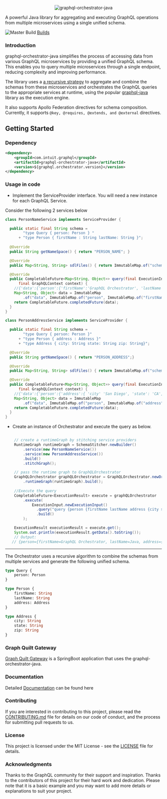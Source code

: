 <div align="center">

  ![graphql-orchestrator-java](./logo.png)

</div>

A powerful Java library for aggregating and executing GraphQL operations from multiple microservices using a single unified schema.

![Master Build](https://github.com/graph-quilt/graphql-orchestrator-java/actions/workflows/main.yml/badge.svg)
[Builds](https://circleci.com/gh/graph-quilt/graphql-orchestrator-java)

### Introduction

graphql-orchestrator-java simplifies the process of accessing data from various GraphQL microservices by providing a unified GraphQL schema. 
This enables you to query multiple microservices through a single endpoint, reducing complexity and improving performance.

The library uses a [a recursive strategy](./mkdocs/docs/key-concepts/merging-types.md) to aggregate and combine the schemas from these microservices 
and orchestrates the GraphQL queries to the appropriate services at runtime, using the popular [graphql-java](https://github.com/graphql-java/graphql-java) 
library as the execution engine.

It also supports Apollo Federation directives for schema composition. Currently, it supports `@key, @requires, @extends, and @external` directives.

## Getting Started

### Dependency

```xml
<dependency>
    <groupId>com.intuit.graphql</groupId>
    <artifactId>graphql-orchestrator-java</artifactId>
    <version>${graphql.orchestrator.version}</version>
</dependency>
```

### Usage in code

* Implement the ServiceProvider interface. You will need a new instance for each GraphQL Service.

Consider the following 2 services below

```java
class PersonNameService implements ServiceProvider {

  public static final String schema = 
        "type Query { person: Person } " 
      + "type Person { firstName : String lastName: String }";
  
  @Override
  public String getNameSpace() { return "PERSON_NAME"; }

  @Override
  public Map<String, String> sdlFiles() { return ImmutableMap.of("schema.graphqls", schema); }

  @Override
  public CompletableFuture<Map<String, Object>> query(final ExecutionInput executionInput, 
      final GraphQLContext context) {
    //{'data':{'person':{'firstName':'GraphQL Orchestrator', 'lastName': 'Java'}}}"
    Map<String, Object> data = ImmutableMap
        .of("data", ImmutableMap.of("person", ImmutableMap.of("firstName", "GraphQL Orchestrator", "lastName", "Java")));
    return CompletableFuture.completedFuture(data);
  }
}
```

```java
class PersonAddressService implements ServiceProvider {

  public static final String schema = 
        "type Query { person: Person }"
      + "type Person { address : Address }"
      + "type Address { city: String state: String zip: String}";

  @Override
  public String getNameSpace() { return "PERSON_ADDRESS";}

  @Override
  public Map<String, String> sdlFiles() { return ImmutableMap.of("schema.graphqls", schema);}

  @Override
  public CompletableFuture<Map<String, Object>> query(final ExecutionInput executionInput,
      final GraphQLContext context) {
    //{'data':{'person':{'address':{ 'city' 'San Diego', 'state': 'CA', 'zip': '92129' }}}}"
    Map<String, Object> data = ImmutableMap
        .of("data", ImmutableMap.of("person", ImmutableMap.of("address", ImmutableMap.of("city","San Diego", "state","CA", "zip","92129"))));
    return CompletableFuture.completedFuture(data);
  }
}
```

* Create an instance of Orchestrator and execute the query as below.
```java

    // create a runtimeGraph by stitching service providers
    RuntimeGraph runtimeGraph = SchemaStitcher.newBuilder()
        .service(new PersonNameService())   
        .service(new PersonAddressService())  
        .build()
        .stitchGraph();

    // pass the runtime graph to GraphQLOrchestrator
    GraphQLOrchestrator graphQLOrchestrator = GraphQLOrchestrator.newOrchestrator()
        .runtimeGraph(runtimeGraph).build();
    
    //Execute the query 
    CompletableFuture<ExecutionResult> execute = graphQLOrchestrator
        .execute(
            ExecutionInput.newExecutionInput()
              .query("query {person {firstName lastName address {city state zip}}}")
              .build()
        );

    ExecutionResult executionResult = execute.get();
    System.out.println(executionResult.getData().toString());
    // Output: 
   // {person={firstName=GraphQL Orchestrator, lastName=Java, address={city=San Diego, state=CA, zip=92129}}}
```
------------------------------
The Orchestrator uses a recursive algorithm to combine the schemas from multiple services and generate the following unified schema.

```graphql
type Query {
    person: Person 
}

type Person { 
    firstName: String  
    lastName: String
    address: Address
} 

type Address { 
    city: String 
    state: String 
    zip: String
}
```

### Graph Quilt Gateway

[Graph Quilt Gateway](https://github.com/graph-quilt/graph-quilt-gateway) is a SpringBoot application that uses the graphql-orchestrator-java.

### Documentation

Detailed [Documentation](https://graph-quilt.github.io/graphql-orchestrator-java/) can be found here

### Contributing
If you are interested in contributing to this project, please read the [CONTRIBUTING.md](.github/CONTRIBUTING.md) file for details on our code of conduct, and the process for submitting pull requests to us.

### License
This project is licensed under the MIT License - see the [LICENSE](LICENSE) file for details.

### Acknowledgments
Thanks to the GraphQL community for their support and inspiration.
Thanks to the contributors of this project for their hard work and dedication.
Please note that it is a basic example and you may want to add more details or explanations to suit your project.

